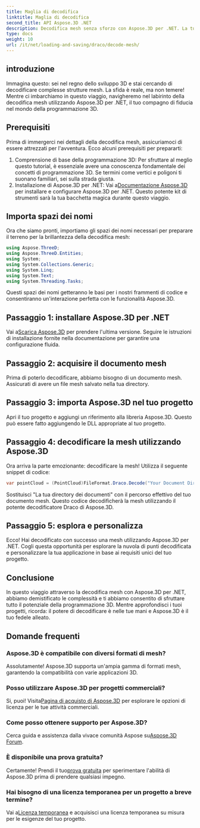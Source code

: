 ```yaml
---
title: Maglia di decodifica
linktitle: Maglia di decodifica
second_title: API Aspose.3D .NET
description: Decodifica mesh senza sforzo con Aspose.3D per .NET. La tua porta d'accesso alla programmazione 3D senza soluzione di continuità. Esplora, personalizza e migliora i tuoi progetti.
type: docs
weight: 10
url: /it/net/loading-and-saving/draco/decode-mesh/
---
```

## introduzione
Immagina questo: sei nel regno dello sviluppo 3D e stai cercando di decodificare complesse strutture mesh. La sfida è reale, ma non temere! Mentre ci imbarchiamo in questo viaggio, navigheremo nel labirinto della decodifica mesh utilizzando Aspose.3D per .NET, il tuo compagno di fiducia nel mondo della programmazione 3D.
## Prerequisiti
Prima di immergerci nei dettagli della decodifica mesh, assicuriamoci di essere attrezzati per l'avventura. Ecco alcuni prerequisiti per prepararti:
1. Comprensione di base della programmazione 3D:
   Per sfruttare al meglio questo tutorial, è essenziale avere una conoscenza fondamentale dei concetti di programmazione 3D. Se termini come vertici e poligoni ti suonano familiari, sei sulla strada giusta.
2. Installazione di Aspose.3D per .NET:
    Vai a[Documentazione Aspose.3D](https://reference.aspose.com/3d/net/) per installare e configurare Aspose.3D per .NET. Questo potente kit di strumenti sarà la tua bacchetta magica durante questo viaggio.
## Importa spazi dei nomi
Ora che siamo pronti, importiamo gli spazi dei nomi necessari per preparare il terreno per la brillantezza della decodifica mesh:
```csharp
using Aspose.ThreeD;
using Aspose.ThreeD.Entities;
using System;
using System.Collections.Generic;
using System.Linq;
using System.Text;
using System.Threading.Tasks;
```
Questi spazi dei nomi getteranno le basi per i nostri frammenti di codice e consentiranno un'interazione perfetta con le funzionalità Aspose.3D.
## Passaggio 1: installare Aspose.3D per .NET
   
 Vai a[Scarica Aspose.3D](https://releases.aspose.com/3d/net/) per prendere l'ultima versione. Seguire le istruzioni di installazione fornite nella documentazione per garantire una configurazione fluida.
## Passaggio 2: acquisire il documento mesh
Prima di poterlo decodificare, abbiamo bisogno di un documento mesh. Assicurati di avere un file mesh salvato nella tua directory.
## Passaggio 3: importa Aspose.3D nel tuo progetto
Apri il tuo progetto e aggiungi un riferimento alla libreria Aspose.3D. Questo può essere fatto aggiungendo le DLL appropriate al tuo progetto.
## Passaggio 4: decodificare la mesh utilizzando Aspose.3D
Ora arriva la parte emozionante: decodificare la mesh! Utilizza il seguente snippet di codice:
```csharp
var pointCloud = (PointCloud)FileFormat.Draco.Decode("Your Document Directory" + "point_cloud_no_qp.drc");
```
Sostituisci "La tua directory dei documenti" con il percorso effettivo del tuo documento mesh. Questo codice decodificherà la mesh utilizzando il potente decodificatore Draco di Aspose.3D.
## Passaggio 5: esplora e personalizza
Ecco! Hai decodificato con successo una mesh utilizzando Aspose.3D per .NET. Cogli questa opportunità per esplorare la nuvola di punti decodificata e personalizzare la tua applicazione in base ai requisiti unici del tuo progetto.
## Conclusione
In questo viaggio attraverso la decodifica mesh con Aspose.3D per .NET, abbiamo demistificato le complessità e ti abbiamo consentito di sfruttare tutto il potenziale della programmazione 3D. Mentre approfondisci i tuoi progetti, ricorda: il potere di decodificare è nelle tue mani e Aspose.3D è il tuo fedele alleato.
## Domande frequenti
### Aspose.3D è compatibile con diversi formati di mesh?
Assolutamente! Aspose.3D supporta un'ampia gamma di formati mesh, garantendo la compatibilità con varie applicazioni 3D.
### Posso utilizzare Aspose.3D per progetti commerciali?
 Si, puoi! Visita[Pagina di acquisto di Aspose.3D](https://purchase.aspose.com/buy) per esplorare le opzioni di licenza per le tue attività commerciali.
### Come posso ottenere supporto per Aspose.3D?
 Cerca guida e assistenza dalla vivace comunità Aspose su[Aspose.3D Forum](https://forum.aspose.com/c/3d/18).
### È disponibile una prova gratuita?
 Certamente! Prendi il tuo[prova gratuita](https://releases.aspose.com/) per sperimentare l'abilità di Aspose.3D prima di prendere qualsiasi impegno.
### Hai bisogno di una licenza temporanea per un progetto a breve termine?
 Vai a[Licenza temporanea](https://purchase.aspose.com/temporary-license/) e acquisisci una licenza temporanea su misura per le esigenze del tuo progetto.